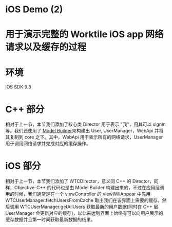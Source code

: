 # iOS Demo (2)
# 用于演示完整的 Worktile iOS app 网络请求以及缓存的过程

# 环境
iOS SDK 9.3

# C++ 部分
相对于上一节，本节我们添加了核心类 Director 用于表示 "我"，用其可以 signIn 等。我们还使用了 [Model Builder](https://github.com/DaYeSquad/cpp-core-model-builder)来构建出 User, UserManager，WebApi 并将其复制到 core 之下。其中，WebApi 用于表示所有的网络请求，UserManager 用于调用网络请求并完成对应的缓存操作。

# iOS 部分
相对于上一节，本节我们添加了 WTCDirector，意义同 C++ 的 Director，同样，Objective-C++ 的代码也是由 Model Builder 构建出来的，不过在应用层调用的时候，我们通常是在一个 viewController 的 viewWillAppear 中先用 WTCUserManager.fetchUsersFromCache 取出我们在该界面上需要的缓存，然后调用 WTCUserManager.getAllUsers 获取最新的用户数据(同时在 C++ 层 UserManager 会更新对应的缓存)，以此来达到界面上始终有可以向用户展示的缓存数据并且第一时间获取最新数据的结果。
